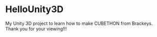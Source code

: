 # HelloUnity3D
 My Unity 3D project to learn how to make CUBETHON from Brackeys.
 Thank you for your viewing!!!
